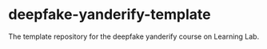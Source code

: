 # deepfake-yanderify-template
The template repository for the deepfake yanderify course on Learning Lab.
